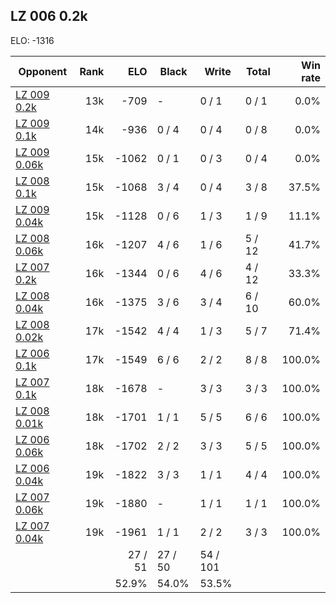 ## LZ 006 0.2k ##

ELO: -1316

Opponent | Rank | ELO | Black | Write | Total | Win rate
---------|-----:|----:|-------|-------|-------|-------:
[LZ 009 0.2k](LZ%20009%200.2k.md) | 13k | -709 | - | 0 / 1 | 0 / 1 | 0.0%
[LZ 009 0.1k](LZ%20009%200.1k.md) | 14k | -936 | 0 / 4 | 0 / 4 | 0 / 8 | 0.0%
[LZ 009 0.06k](LZ%20009%200.06k.md) | 15k | -1062 | 0 / 1 | 0 / 3 | 0 / 4 | 0.0%
[LZ 008 0.1k](LZ%20008%200.1k.md) | 15k | -1068 | 3 / 4 | 0 / 4 | 3 / 8 | 37.5%
[LZ 009 0.04k](LZ%20009%200.04k.md) | 15k | -1128 | 0 / 6 | 1 / 3 | 1 / 9 | 11.1%
[LZ 008 0.06k](LZ%20008%200.06k.md) | 16k | -1207 | 4 / 6 | 1 / 6 | 5 / 12 | 41.7%
[LZ 007 0.2k](LZ%20007%200.2k.md) | 16k | -1344 | 0 / 6 | 4 / 6 | 4 / 12 | 33.3%
[LZ 008 0.04k](LZ%20008%200.04k.md) | 16k | -1375 | 3 / 6 | 3 / 4 | 6 / 10 | 60.0%
[LZ 008 0.02k](LZ%20008%200.02k.md) | 17k | -1542 | 4 / 4 | 1 / 3 | 5 / 7 | 71.4%
[LZ 006 0.1k](LZ%20006%200.1k.md) | 17k | -1549 | 6 / 6 | 2 / 2 | 8 / 8 | 100.0%
[LZ 007 0.1k](LZ%20007%200.1k.md) | 18k | -1678 | - | 3 / 3 | 3 / 3 | 100.0%
[LZ 008 0.01k](LZ%20008%200.01k.md) | 18k | -1701 | 1 / 1 | 5 / 5 | 6 / 6 | 100.0%
[LZ 006 0.06k](LZ%20006%200.06k.md) | 18k | -1702 | 2 / 2 | 3 / 3 | 5 / 5 | 100.0%
[LZ 006 0.04k](LZ%20006%200.04k.md) | 19k | -1822 | 3 / 3 | 1 / 1 | 4 / 4 | 100.0%
[LZ 007 0.06k](LZ%20007%200.06k.md) | 19k | -1880 | - | 1 / 1 | 1 / 1 | 100.0%
[LZ 007 0.04k](LZ%20007%200.04k.md) | 19k | -1961 | 1 / 1 | 2 / 2 | 3 / 3 | 100.0%
 | | | 27 / 51 | 27 / 50 | 54 / 101 | 
 | | | 52.9% | 54.0% | 53.5% | 
